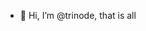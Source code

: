 - 👋 Hi, I’m @trinode, that is all

<!---
trinode/trinode is a ✨ special ✨ repository because its `README.md` (this file) appears on your GitHub profile.
You can click the Preview link to take a look at your changes.
--->
